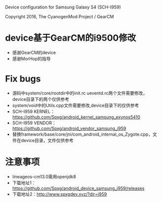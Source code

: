 Device configuration for Samsung Galaxy S4 (SCH-I959)

Copyright 2016, The CyanogenMod Project / GearCM

# device基于GearCM的i9500修改
* 感谢GearCM的device
* 感谢MorHop的指导

# Fix bugs
* 源码中system/core/rootdir中的init.rc ueventd.rc两个文件需要修改，device目录下的两个仅供参考
* system/void中的Utils.cpp文件需要修改,device目录下的仅供参考
* SCH-I959 KERNEL：https://github.com/Spxg/android_kernel_samsung_exynos5410
* SCH-I959 VENDOR：https://github.com/Spxg/android_vendor_samsung_i959
* 替换framework/base/core/jni/com_android_internal_os_Zygote.cpp，文件在device目录，文件仅供参考

# 注意事项
* lineageos-cm13.0需用openjdk8
* 下载地址1：https://github.com/Spxg/android_device_samsung_i959/releases
* 下载地址2：http://www.spxgdev.xyz/?dir=i959
